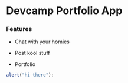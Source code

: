 # Devcamp Portfolio App

### Features

- Chat with your homies

- Post kool stuff

- Portfolio

```javascript
alert("hi there");
```

